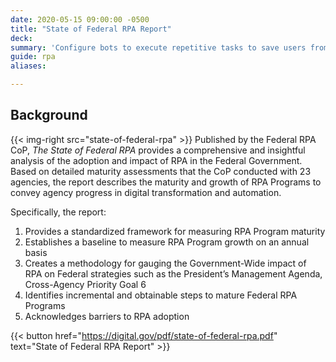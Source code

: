 ```yaml
---
date: 2020-05-15 09:00:00 -0500
title: "State of Federal RPA Report"
deck:
summary: 'Configure bots to execute repetitive tasks to save users from performing mundane tasks repeatedly for the same process.'
guide: rpa
aliases:

---
```

## Background
{{< img-right src="state-of-federal-rpa" >}}
Published by the Federal RPA CoP, *The State of Federal RPA* provides a comprehensive and insightful analysis of the adoption and impact of RPA in the Federal Government. Based on detailed maturity assessments that the CoP conducted with 23 agencies, the report describes the maturity and growth of RPA Programs to convey agency progress in digital transformation and automation. 

Specifically, the report: 

1.  Provides a standardized framework for measuring RPA Program maturity
2.  Establishes a baseline to measure RPA Program growth on an annual basis
3.  Creates a methodology for gauging the Government-Wide impact of RPA on Federal strategies such as the President’s Management Agenda, Cross-Agency Priority Goal 6
4.  Identifies incremental and obtainable steps to mature Federal RPA Programs
5.  Acknowledges barriers to RPA adoption

{{< button href="https://digital.gov/pdf/state-of-federal-rpa.pdf" text="State of Federal RPA Report" >}}
